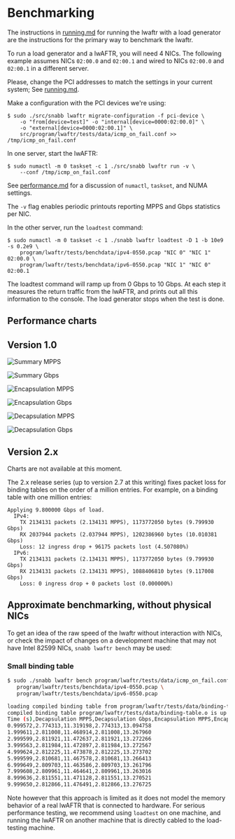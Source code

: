 # Benchmarking

The instructions in [running.md](running.md) for running the lwaftr
 with a load generator are the instructions for the primary way to benchmark the lwaftr.

To run a load generator and a lwAFTR, you will need 4 NICs. The following 
example assumes NICs `02:00.0` and `02:00.1` and wired to NICs `02:00.0` and
`02:00.1` in a different server.

Please, change the PCI addresses to match the settings in your current system; 
See [running.md](running.md).

Make a configuration with the PCI devices we're using:

```
$ sudo ./src/snabb lwaftr migrate-configuration -f pci-device \
    -o "from[device=test]" -o "internal[device=0000:02:00.0]" \
    -o "external[device=0000:02:00.1]" \
    src/program/lwaftr/tests/data/icmp_on_fail.conf >> /tmp/icmp_on_fail.conf
````

In one server, start the lwAFTR:

```
$ sudo numactl -m 0 taskset -c 1 ./src/snabb lwaftr run -v \
    --conf /tmp/icmp_on_fail.conf
```

See [performance.md](performance.md) for a discussion of `numactl`,
`taskset`, and NUMA settings.

The `-v` flag enables periodic printouts reporting MPPS and Gbps statistics per
NIC.

In the other server, run the `loadtest` command:

```
$ sudo numactl -m 0 taskset -c 1 ./snabb lwaftr loadtest -D 1 -b 10e9 -s 0.2e9 \
    program/lwaftr/tests/benchdata/ipv4-0550.pcap "NIC 0" "NIC 1" 02:00.0 \
    program/lwaftr/tests/benchdata/ipv6-0550.pcap "NIC 1" "NIC 0" 02:00.1
```

The loadtest command will ramp up from 0 Gbps to 10 Gbps.  At each step it measures
the return traffic from the lwAFTR, and prints out all this information
to the console.  The load generator stops when the test is done.

## Performance charts

## Version 1.0

![Summary MPPS](benchmarks-v1.0/lwaftr-mpps.png)

![Summary Gbps](benchmarks-v1.0/lwaftr-gbps.png)

![Encapsulation MPPS](benchmarks-v1.0/lwaftr-encapsulation-mpps.png)

![Encapsulation Gbps](benchmarks-v1.0/lwaftr-encapsulation-gbps.png)

![Decapsulation MPPS](benchmarks-v1.0/lwaftr-decapsulation-mpps.png)

![Decapsulation Gbps](benchmarks-v1.0/lwaftr-decapsulation-gbps.png)

## Version 2.x

Charts are not available at this moment.  

The 2.x release series (up to version 2.7 at this writing) fixes packet
loss for binding tables on the order of a million entries.  For example,
on a binding table with one million entries:

```
Applying 9.800000 Gbps of load.
  IPv4:
    TX 2134131 packets (2.134131 MPPS), 1173772050 bytes (9.799930 Gbps)
    RX 2037944 packets (2.037944 MPPS), 1202386960 bytes (10.010381 Gbps)
    Loss: 12 ingress drop + 96175 packets lost (4.507080%)
  IPv6:
    TX 2134131 packets (2.134131 MPPS), 1173772050 bytes (9.799930 Gbps)
    RX 2134131 packets (2.134131 MPPS), 1088406810 bytes (9.117008 Gbps)
    Loss: 0 ingress drop + 0 packets lost (0.000000%)
```

## Approximate benchmarking, without physical NICs

To get an idea of the raw speed of the lwaftr without interaction with NICs,
or check the impact of changes on a development machine that may not have
Intel 82599 NICs, `snabb lwaftr bench` may be used:

### Small binding table

```bash
$ sudo ./snabb lwaftr bench program/lwaftr/tests/data/icmp_on_fail.conf \
   program/lwaftr/tests/benchdata/ipv4-0550.pcap \
   program/lwaftr/tests/benchdata/ipv6-0550.pcap

loading compiled binding table from program/lwaftr/tests/data/binding-table.o
compiled binding table program/lwaftr/tests/data/binding-table.o is up to date.
Time (s),Decapsulation MPPS,Decapsulation Gbps,Encapsulation MPPS,Encapsulation Gbps
0.999572,2.774313,11.319198,2.774313,13.094758
1.999611,2.811008,11.468914,2.811008,13.267960
2.999599,2.811921,11.472637,2.811921,13.272266
3.999563,2.811984,11.472897,2.811984,13.272567
4.999624,2.812225,11.473878,2.812225,13.273702
5.999599,2.810681,11.467578,2.810681,13.266413
6.999649,2.809703,11.463586,2.809703,13.261796
7.999608,2.809961,11.464641,2.809961,13.263016
8.999636,2.811551,11.471128,2.811551,13.270521
9.999650,2.812866,11.476491,2.812866,13.276725
```

Note however that this approach is limited as it does not model the
memory behavior of a real lwAFTR that is connected to hardware.  For
serious performance testing, we recommend using `loadtest` on one
machine, and running the lwAFTR on another machine that is directly
cabled to the load-testing machine.
